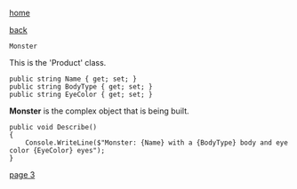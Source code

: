 [home](./page01.md)

[back](./page01.md)

```
Monster
```

This is the 'Product' class.

```
public string Name { get; set; }
public string BodyType { get; set; }
public string EyeColor { get; set; }
```

**Monster** is the complex object that is being built.


```
public void Describe()
{
    Console.WriteLine($"Monster: {Name} with a {BodyType} body and eye color {EyeColor} eyes");
}
```

[page 3](./page03.md)
